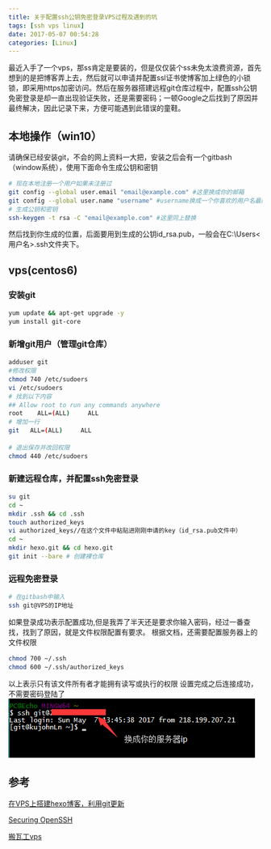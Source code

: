```yaml
---
title: 关于配置ssh公钥免密登录VPS过程及遇到的坑
tags: [ssh vps linux]
date: 2017-05-07 00:54:28
categories: [Linux]
---
```


最近入手了一个vps，那ss肯定是要装的，但是仅仅装个ss未免太浪费资源，首先想到的是把博客弄上去，然后就可以申请并配置ssl证书使博客加上绿色的小锁锁，即采用https加密访问。然后在服务器搭建远程git仓库过程中，配置ssh公钥免密登录是却一直出现验证失败，还是需要密码；一顿Google之后找到了原因并最终解决，因此记录下来，方便可能遇到此错误的童鞋。<!--more-->

## 本地操作（win10）
请确保已经安装git，不会的网上资料一大把，安装之后会有一个gitbash（window系统），使用下面命令生成公钥和密钥
``` bash
# 现在本地注册一个用户如果未注册过
git config --global user.email "email@example.com" #这里换成你的邮箱
git config --global user.name "username" #username换成一个你喜欢的用户名最好用英文避免以后可能出现的不必要的麻烦
# 生成公钥和密钥
ssh-keygen -t rsa -C "email@example.com" #这里同上替换
```
然后找到你生成的位置，后面要用到生成的公钥id_rsa.pub，一般会在C:\Users\<用户名>.ssh文件夹下。

## vps(centos6)
### 安装git
``` bash
yum update && apt-get upgrade -y
yum install git-core
```
### 新增git用户（管理git仓库）
``` bash
adduser git
#修改权限
chmod 740 /etc/sudoers
vi /etc/sudoers
# 找到以下内容
## Allow root to run any commands anywhere
root    ALL=(ALL)     ALL
# 增加一行
git   ALL=(ALL)     ALL

# 退出保存并改回权限
chmod 440 /etc/sudoers
```
### 新建远程仓库，并配置ssh免密登录
``` bash
su git
cd ~
mkdir .ssh && cd .ssh
touch authorized_keys
vi authorized_keys//在这个文件中粘贴进刚刚申请的key（id_rsa.pub文件中）
cd ~ 
mkdir hexo.git && cd hexo.git
git init --bare # 创建裸仓库
```

### 远程免密登录
``` bash
# 在gitbash中输入
ssh git@VPS的IP地址
```
如果登录成功表示配置成功,但是我弄了半天还是要求你输入密码，经过一番查找，找到了原因，就是文件权限配置有要求。
根据文档，还需要配置服务器上的文件权限
``` bash
chmod 700 ~/.ssh
chmod 600 ~/.ssh/authorized_keys 
```
以上表示只有该文件所有者才能拥有读写或执行的权限
设置完成之后连接成功，不需要密码登陆了
![](\images\upload\ssh-no-password.png)

## 参考
[在VPS上搭建hexo博客，利用git更新](http://tiktoking.github.io/2016/01/26/hexo/)

[Securing OpenSSH](https://wiki.centos.org/HowTos/Network/SecuringSSH)

[搬瓦工vps](https://bandwagonhost.com/aff.php?aff=15290)